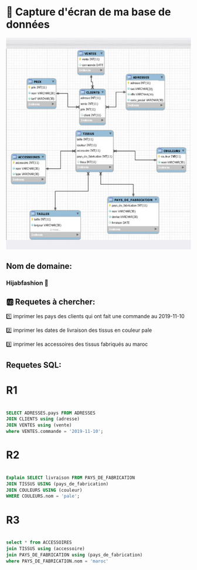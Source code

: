 # 🤳 Capture d'écran de ma base de données

![image](schema.jpg)

## Nom de domaine: 

### Hijabfashion 🧕


## :ab: Requetes à chercher:

:one: imprimer les pays des clients qui ont fait une commande au 2019-11-10

:two: imprimer les dates de livraison des tissus en couleur pale 

:three: imprimer les accessoires des tissus fabriqués au maroc 


## Requetes SQL:

# R1

```sql

SELECT ADRESSES.pays FROM ADRESSES
JOIN CLIENTS using (adresse)
JOIN VENTES using (vente)
where VENTES.commande = '2019-11-10';

```

# R2

```sql

Explain SELECT livraison FROM PAYS_DE_FABRICATION
JOIN TISSUS USING (pays_de_fabrication)
JOIN COULEURS USING (couleur)
WHERE COULEURS.nom = 'pale';

```

# R3

```sql

select * from ACCESSOIRES
join TISSUS using (accessoire)
join PAYS_DE_FABRICATION using (pays_de_fabrication)
where PAYS_DE_FABRICATION.nom = 'maroc'

```
